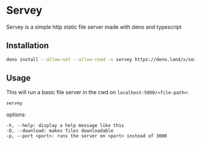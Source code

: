 # Servey

Servey is a simple http static file server made with deno and typescript

## Installation

```bash
deno install --allow-net --allow-read -n servey https://deno.land/x/servey/mod.ts
```

## Usage

This will run a basic file server in the cwd on `localhost:5000/<file-path>`:

```bash
servey
```

options:

```
-h, --help: display a help message like this
-D, --download: makes files downloadable
-p, --port <port>: runs the server on <port> instead of 3000
```
